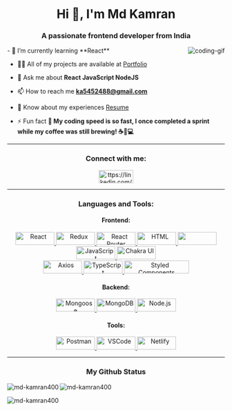 <h1 align="center">Hi 👋, I'm Md Kamran</h1>
<h3 align="center">A passionate frontend developer from India</h3>
<img align="right" src="https://user-images.githubusercontent.com/74038190/212750147-854a394f-fee9-4080-9770-78a4b7ece53f.gif" alt="coding-gif" />
- 🌱 I’m currently learning **React**

- 👨‍💻 All of my projects are available at [Portfolio](https://md-kamran400.github.io/)

- 💬 Ask me about **React JavaScript NodeJS**

- 📫 How to reach me **ka5452488@gmail.com**

- 📄 Know about my experiences [Resume](https://drive.google.com/file/d/1czYnhNuGnW4BM0C-vz3EX9MHHimWBuNg/view?usp=sharing)

- ⚡ Fun fact **🚀 My coding speed is so fast, I once completed a sprint while my coffee was still brewing! ☕💨💻**

<hr/>
<h3 align="center">Connect with me:</h3>

<p align="center">
<a href="https://linkedin.com/in/md-kamran-757bb0250/" target="_blank"><img align="center" src="https://content.linkedin.com/content/dam/brand/site/img/logo/logo-hero.png" alt="ttps://linkedin.com/in/md-kamran-757bb0250" height="30" width="80" /></a>
</p>
<hr/>

<h3 align="center">Languages and Tools:</h3>

<h4 align="center">Frontend:</h4>
<p align="center">
  <a href="https://reactjs.org" target="_blank" rel="noreferrer">
    <img src="https://img.shields.io/badge/-ReactJs-61DAFB?logo=react&logoColor=white&style=plastic" alt="React" width='90px' height="30px" />
  </a>
  <a href="https://redux.js.org" target="_blank" rel="noreferrer">
    <img src="https://img.shields.io/badge/-Redux-764ABC?logo=redux&logoColor=white&style=plastic" alt="Redux" width='90px' height="30px" />
  </a>
  <a href="https://reactrouter.com" target="_blank" rel="noreferrer">
    <img src="https://img.shields.io/badge/-React%20Router-CA4245?logo=react-router&logoColor=white&style=plastic" alt="React Router" width='90px' height="30px" />
  </a>
<a href="https://developer.mozilla.org/en-US/docs/Web/HTML" target="_blank" rel="noreferrer">
    <img src="https://img.shields.io/badge/-HTML5-E34F26?logo=html5&logoColor=white&style=plastic" alt="HTML" width='90px' height="30px" />
  </a>
  <a href="https://www.w3schools.com/css/" target="_blank" rel="noreferrer">
    <img src="https://img.shields.io/badge/-CSS3-1572B6?logo=css3&logoColor=white&style=plastic" width='90px' height="30px" />
  </a>
  <a href="https://developer.mozilla.org/en-US/docs/Web/JavaScript" target="_blank" rel="noreferrer">
    <img src="https://img.shields.io/badge/-JavaScript-F7DF1E?logo=javascript&logoColor=black&style=plastic" alt="JavaScript" width='90px' height="30px" />
  </a>
    <a href="https://chakra-ui.com" target="_blank" rel="noreferrer">
    <img src="https://img.shields.io/badge/-Chakra%20UI-319795?logo=chakra-ui&logoColor=white&style=plastic" alt="Chakra UI" width='90px' height="30px" />
  </a>
  <br/>
<a href="https://axios-http.com" target="_blank" rel="noreferrer">
    <img src="https://img.shields.io/badge/-Axios-0080FF?logo=axios&logoColor=white&style=plastic" alt="Axios" width='90px' height="30px" />
  </a>
  <a href="https://www.typescriptlang.org" target="_blank" rel="noreferrer">
    <img src="https://img.shields.io/badge/-TypeScript-3178C6?logo=typescript&logoColor=white&style=plastic" alt="TypeScript" width='90px' height="30px" />
  </a>
  <a href="https://styled-components.com" target="_blank" rel="noreferrer">
    <img src="https://img.shields.io/badge/-Styled%20Components-DB7093?logo=styled-components&logoColor=white&style=plastic" alt="Styled Components" width='150px' height="30px" />
  </a>
</p>
<h4 align="center">Backend:</h4>
<p align="center">
  <a href="https://mongoosejs.com/" target="_blank" rel="noreferrer">
    <img src="https://img.shields.io/badge/-Mongoose-880000?logo=mongoose&logoColor=white&style=plastic" alt="Mongoose" width='90px' height="30px" />
  </a>
  <a href="https://www.mongodb.com" target="_blank" rel="noreferrer">
    <img src="https://img.shields.io/badge/-MongoDB-47A248?logo=mongodb&logoColor=white&style=plastic" alt="MongoDB" width='90px' height="30px" />
  </a>
  <a href="https://nodejs.org" target="_blank" rel="noreferrer">
    <img src="https://img.shields.io/badge/-Node.js-339933?logo=node.js&logoColor=white&style=plastic" alt="Node.js" width='90px' height="30px" />
  </a>
</p>
<h4 align="center">Tools:</h4>
<p align="center">
  <a href="https://www.postman.com" target="_blank" rel="noreferrer">
    <img src="https://img.shields.io/badge/-Postman-FF6C37?logo=postman&logoColor=white&style=plastic" alt="Postman" width='90px' height="30px" />
  </a>
  <a href="https://code.visualstudio.com" target="_blank" rel="noreferrer">
    <img src="https://img.shields.io/badge/-VSCode-007ACC?logo=visual-studio-code&logoColor=white&style=plastic" alt="VSCode" width='90px' height="30px" />
  </a>
  <a href="https://www.netlify.com" target="_blank" rel="noreferrer">
    <img src="https://img.shields.io/badge/-Netlify-00C7B7?logo=netlify&logoColor=white&style=plastic" alt="Netlify" width='90px' height="30px" />
  </a>

</p>
<hr/>
<h3 align="center">My Github Status</h3>
<p><img align="left" src="https://github-readme-stats.vercel.app/api/top-langs?username=md-kamran400&show_icons=true&locale=en&layout=compact" alt="md-kamran400" /></p>

<p>&nbsp;<img align="left" src="https://github-readme-stats.vercel.app/api?username=md-kamran400&show_icons=true&locale=en" alt="md-kamran400" /></p>

<p><img align="center" src="https://github-readme-streak-stats.herokuapp.com/?user=md-kamran400&" alt="md-kamran400" /></p>
